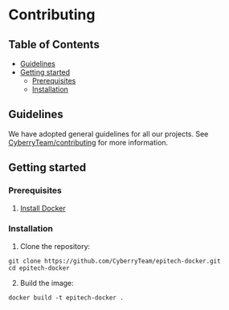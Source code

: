 # Contributing

## Table of Contents

- [Guidelines](#guidelines)
- [Getting started](#getting-started)
  - [Prerequisites](#prerequisites)
  - [Installation](#installation)

## Guidelines

We have adopted general guidelines for all our projects.
See [CyberryTeam/contributing](https://github.com/CyberryTeam/contributing) for more information.

## Getting started

### Prerequisites

1. [Install Docker](https://docs.docker.com/get-docker/)

### Installation

1. Clone the repository:

```shell script
git clone https://github.com/CyberryTeam/epitech-docker.git
cd epitech-docker
```

2. Build the image:

```shell script
docker build -t epitech-docker .
```
